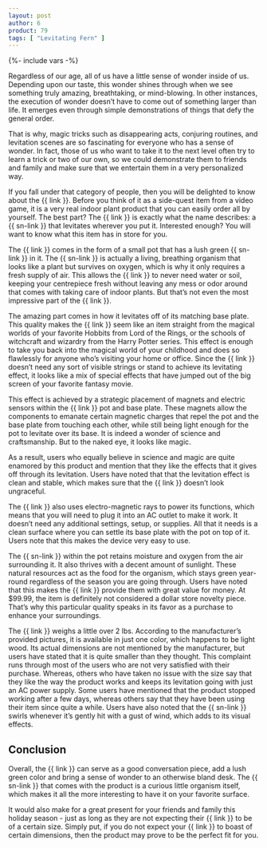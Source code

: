 ```yaml
---
layout: post
author: 6
product: 79
tags: [ "Levitating Fern" ]  
---
```


{%- include vars -%}

Regardless of our age, all of us have a little sense of wonder inside of us. Depending upon our taste, this wonder shines through when we see something truly amazing, breathtaking, or mind-blowing. In other instances, the execution of wonder doesn’t have to come out of something larger than life. It emerges even through simple demonstrations of things that defy the general order.

  

That is why, magic tricks such as disappearing acts, conjuring routines, and levitation scenes are so fascinating for everyone who has a sense of wonder. In fact, those of us who want to take it to the next level often try to learn a trick or two of our own, so we could demonstrate them to friends and family and make sure that we entertain them in a very personalized way.

  

If you fall under that category of people, then you will be delighted to know about the {{ link }}. Before you think of it as a side-quest item from a video game, it is a very real indoor plant product that you can easily order all by yourself. The best part? The {{ link }} is exactly what the name describes: a {{ sn-link }} that levitates wherever you put it. Interested enough? You will want to know what this item has in store for you.

  

The {{ link }} comes in the form of a small pot that has a lush green {{ sn-link }} in it. The {{ sn-link }} is actually a living, breathing organism that looks like a plant but survives on oxygen, which is why it only requires a fresh supply of air. This allows the {{ link }} to never need water or soil, keeping your centrepiece fresh without leaving any mess or odor around that comes with taking care of indoor plants. But that’s not even the most impressive part of the {{ link }}.

  

The amazing part comes in how it levitates off of its matching base plate. This quality makes the {{ link }} seem like an item straight from the magical worlds of your favorite Hobbits from Lord of the Rings, or the schools of witchcraft and wizardry from the Harry Potter series. This effect is enough to take you back into the magical world of your childhood and does so flawlessly for anyone who’s visiting your home or office. Since the {{ link }} doesn’t need any sort of visible strings or stand to achieve its levitating effect, it looks like a mix of special effects that have jumped out of the big screen of your favorite fantasy movie.

  

This effect is achieved by a strategic placement of magnets and electric sensors within the {{ link }} pot and base plate. These magnets allow the components to emanate certain magnetic charges that repel the pot and the base plate from touching each other, while still being light enough for the pot to levitate over its base. It is indeed a wonder of science and craftsmanship. But to the naked eye, it looks like magic.

  

As a result, users who equally believe in science and magic are quite enamored by this product and mention that they like the effects that it gives off through its levitation. Users have noted that that the levitation effect is clean and stable, which makes sure that the {{ link }} doesn’t look ungraceful.

  

The {{ link }} also uses electro-magnetic rays to power its functions, which means that you will need to plug it into an AC outlet to make it work. It doesn’t need any additional settings, setup, or supplies. All that it needs is a clean surface where you can settle its base plate with the pot on top of it. Users note that this makes the device very easy to use.

  

The {{ sn-link }} within the pot retains moisture and oxygen from the air surrounding it. It also thrives with a decent amount of sunlight. These natural resources act as the food for the organism, which stays green year-round regardless of the season you are going through. Users have noted that this makes the {{ link }} provide them with great value for money. At $99.99, the item is definitely not considered a dollar store novelty piece. That’s why this particular quality speaks in its favor as a purchase to enhance your surroundings.

  

The {{ link }} weighs a little over 2 lbs. According to the manufacturer’s provided pictures, it is available in just one color, which happens to be light wood. Its actual dimensions are not mentioned by the manufacturer, but users have stated that it is quite smaller than they thought. This complaint runs through most of the users who are not very satisfied with their purchase. Whereas, others who have taken no issue with the size say that they like the way the product works and keeps its levitation going with just an AC power supply. Some users have mentioned that the product stopped working after a few days, whereas others say that they have been using their item since quite a while. Users have also noted that the {{ sn-link }} swirls whenever it’s gently hit with a gust of wind, which adds to its visual effects.

  

## Conclusion

Overall, the {{ link }} can serve as a good conversation piece, add a lush green color and bring a sense of wonder to an otherwise bland desk. The {{ sn-link }} that comes with the product is a curious little organism itself, which makes it all the more interesting to have it on your favorite surface.

  

It would also make for a great present for your friends and family this holiday season - just as long as they are not expecting their {{ link }} to be of a certain size. Simply put, if you do not expect your {{ link }} to boast of certain dimensions, then the product may prove to be the perfect fit for you.

